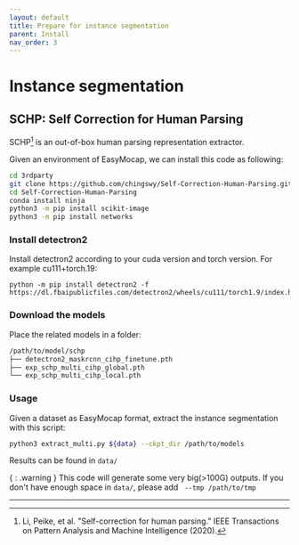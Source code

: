 ```yaml
---
layout: default
title: Prepare for instance segmentation
parent: Install
nav_order: 3
---
```


# Instance segmentation

## SCHP: Self Correction for Human Parsing

SCHP[^schp] is an out-of-box human parsing representation extractor.

Given an environment of EasyMocap, we can install this code as following:

```bash
cd 3rdparty
git clone https://github.com/chingswy/Self-Correction-Human-Parsing.git
cd Self-Correction-Human-Parsing
conda install ninja
python3 -m pip install scikit-image
python3 -m pip install networks
```

### Install detectron2

Install detectron2 according to your cuda version and torch version. For example cu111+torch.19:

```
python -m pip install detectron2 -f https://dl.fbaipublicfiles.com/detectron2/wheels/cu111/torch1.9/index.html
```

### Download the models

Place the related models in a folder:

```bash
/path/to/model/schp
├── detectron2_maskrcnn_cihp_finetune.pth
├── exp_schp_multi_cihp_global.pth
└── exp_schp_multi_cihp_local.pth
```

### Usage

Given a dataset as EasyMocap format, extract the instance segmentation with this script:

```bash
python3 extract_multi.py ${data} --ckpt_dir /path/to/models
```

Results can be found in `data/`

{ : .warning }
This code will generate some very big(>100G) outputs. If you don't have enough space in `data/`, please add ` --tmp /path/to/tmp`

---

[^schp]: Li, Peike, et al. "Self-correction for human parsing." IEEE Transactions on Pattern Analysis and Machine Intelligence (2020).